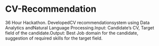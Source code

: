 # CV-Recommendation
36 Hour Hackathon. DevelopedCV recommendationsystem using Data Analytics andNatural Language Processing.Input: Candidate’s CV, Target field of the candidate.Output: Best Job domain for the candidate, suggestion of required skills for the target field.
